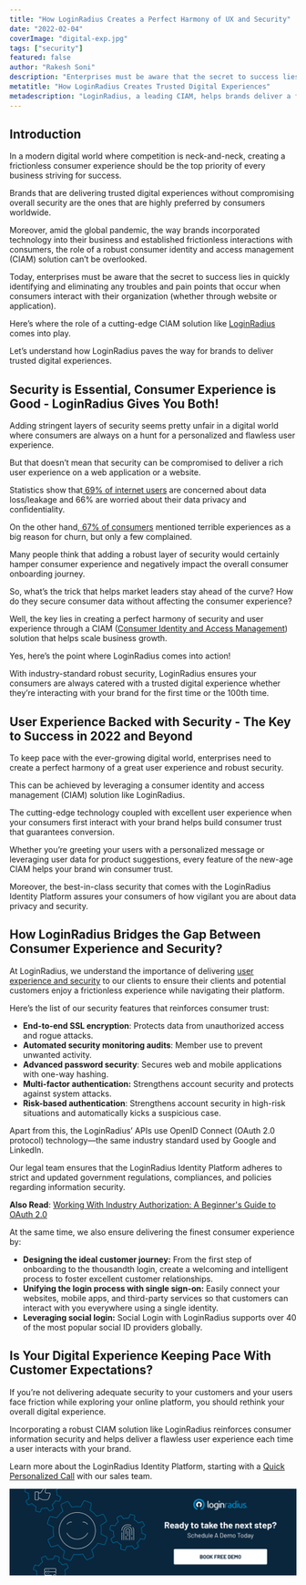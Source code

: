 ```yaml
---
title: "How LoginRadius Creates a Perfect Harmony of UX and Security"
date: "2022-02-04"
coverImage: "digital-exp.jpg"
tags: ["security"]
featured: false
author: "Rakesh Soni"
description: "Enterprises must be aware that the secret to success lies in quickly identifying and eliminating any troubles and pain points that occur when consumers interact with their organization. A robust CIAM like LoginRadius helps eliminate security and user experience challenges like a breeze."
metatitle: "How LoginRadius Creates Trusted Digital Experiences"
metadescription: "LoginRadius, a leading CIAM, helps brands deliver a flawless and secure user experience through its cutting-edge technology. Read on to know more."
---
```


## Introduction

In a modern digital world where competition is neck-and-neck, creating a frictionless consumer experience should be the top priority of every business striving for success.

Brands that are delivering trusted digital experiences without compromising overall security are the ones that are highly preferred by consumers worldwide. 

Moreover, amid the global pandemic, the way brands incorporated technology into their business and established frictionless interactions with consumers, the role of a robust consumer identity and access management (CIAM) solution can’t be overlooked. 

Today, enterprises must be aware that the secret to success lies in quickly identifying and eliminating any troubles and pain points that occur when consumers interact with their organization (whether through website or application).

Here’s where the role of a cutting-edge CIAM solution like [LoginRadius](https://www.loginradius.com/) comes into play. 

Let’s understand how LoginRadius paves the way for brands to deliver trusted digital experiences. 


## Security is Essential, Consumer Experience is Good - LoginRadius Gives You Both! 

Adding stringent layers of security seems pretty unfair in a digital world where consumers are always on a hunt for a personalized and flawless user experience.

But that doesn’t mean that security can be compromised to deliver a rich user experience on a web application or a website.

Statistics show that[ 69% of internet users](https://www.statista.com/statistics/1172265/biggest-cloud-security-concerns-in-2020/) are concerned about data loss/leakage and 66% are worried about their data privacy and confidentiality.

On the other hand,[ 67% of consumers](https://www.huffpost.com/entry/50-important-customer-exp_b_8295772?ec_carp=6823990201176436044) mentioned terrible experiences as a big reason for churn, but only a few complained. 

Many people think that adding a robust layer of security would certainly hamper consumer experience and negatively impact the overall consumer onboarding journey.

So, what’s the trick that helps market leaders stay ahead of the curve? How do they secure consumer data without affecting the consumer experience?

Well, the key lies in creating a perfect harmony of security and user experience through a CIAM ([Consumer Identity and Access Management](https://www.loginradius.com/blog/identity/customer-identity-and-access-management/)) solution that helps scale business growth.

Yes, here’s the point where LoginRadius comes into action!

With industry-standard robust security, LoginRadius ensures your consumers are always catered with a trusted digital experience whether they’re interacting with your brand for the first time or the 100th time. 


## User Experience Backed with Security - The Key to Success in 2022 and Beyond

To keep pace with the ever-growing digital world, enterprises need to create a perfect harmony of a great user experience and robust security.

This can be achieved by leveraging a consumer identity and access management (CIAM) solution like LoginRadius.

The cutting-edge technology coupled with excellent user experience when your consumers first interact with your brand helps build consumer trust that guarantees conversion.

Whether you’re greeting your users with a personalized message or leveraging user data for product suggestions, every feature of the new-age CIAM helps your brand win consumer trust. 

Moreover, the best-in-class security that comes with the LoginRadius Identity Platform assures your consumers of how vigilant you are about data privacy and security.


## How LoginRadius Bridges the Gap Between Consumer Experience and Security? 

At LoginRadius, we understand the importance of delivering [user experience and security](https://www.loginradius.com/blog/identity/balancing-security-cx/) to our clients to ensure their clients and potential customers enjoy a frictionless experience while navigating their platform. 

Here’s the list of our security features that reinforces consumer trust:



* **End-to-end SSL encryption**: Protects data from unauthorized access and rogue attacks.
* **Automated security monitoring audits**: Member use to prevent unwanted activity. 
* **Advanced password security**: Secures web and mobile applications with one-way hashing. 
* **Multi-factor authentication:** Strengthens account security and protects against system attacks.
* **Risk-based authentication**: Strengthens account security in high-risk situations and automatically kicks a suspicious case. 

Apart from this, the LoginRadius’ APIs use OpenID Connect (OAuth 2.0 protocol) technology—the same industry standard used by Google and LinkedIn. 

Our legal team ensures that the LoginRadius Identity Platform adheres to strict and updated government regulations, compliances, and policies regarding information security. 

**Also Read**: [Working With Industry Authorization: A Beginner's Guide to OAuth 2.0](https://www.loginradius.com/blog/identity/oauth2-0-guide/)

At the same time, we also ensure delivering the finest consumer experience by: 



* **Designing the ideal customer journey:** From the first step of onboarding to the thousandth login, create a welcoming and intelligent process to foster excellent customer relationships.
* **Unifying the login process with single sign-on:** Easily connect your websites, mobile apps, and third-party services so that customers can interact with you everywhere using a single identity.
* **Leveraging social login:** Social Login with LoginRadius supports over 40 of the most popular social ID providers globally.


## Is Your Digital Experience Keeping Pace With Customer Expectations?

If you’re not delivering adequate security to your customers and your users face friction while exploring your online platform, you should rethink your overall digital experience. 

Incorporating a robust CIAM solution like LoginRadius reinforces consumer information security and helps deliver a flawless user experience each time a user interacts with your brand. 

Learn more about the LoginRadius Identity Platform, starting with a [Quick Personalized Call](https://www.loginradius.com/contact-sales/) with our sales team. 



[![book-a-demo-loginradius](../../assets/book-a-demo-loginradius.png)](https://www.loginradius.com/contact-us?utm_source=blog&utm_medium=web&utm_campaign=loginradius-creates-trusted-digital-experience)